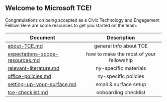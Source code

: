 ## Welcome to Microsoft TCE! 

Congratulations on being accepted as a Civic Technology and Engagement Fellow! Here are some resources to get you started on the team:

| Document        | Description           | 
| ------------- |:-------------:| 
| [about-TCE.md](https://github.com/microsoftny/tce-fellows/blob/master/about-TCE.md) | general info about TCE | 
| [expectations-scope-resources.md](https://github.com/microsoftny/tce-fellows/blob/master/expectations-scope-resources.md) | how to make the most of your fellowship |  
| [relevant-literature.md](https://github.com/microsoftny/tce-fellows/blob/master/relevant-literature.md) | ny-specific materials |   
| [office-policies.md](https://github.com/microsoftny/tce-fellows/blob/master/office-policies.md) | ny-specific policies | 
| [setting-up-your-surface.md](https://github.com/microsoftny/tce-fellows/blob/master/setting-up-your-surface.md) | email & surface setup|
| [tce-checklist.md](https://github.com/microsoftny/tce-fellows/blob/master/tce-checklist.md) | onboarding checklist | 



 
 
